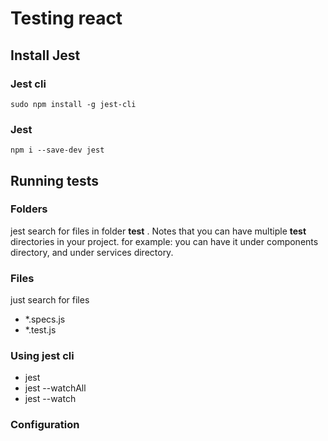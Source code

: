 # Testing react

## Install Jest
### Jest cli
`sudo npm install -g jest-cli`

### Jest
`npm i --save-dev jest`

## Running tests

### Folders
jest search for files in folder __test__ .
Notes that you can have multiple __test__ directories in your project. 
for example: you can have it under components directory, and under services directory.

### Files
just search for files 

- *.specs.js
- *.test.js


### Using jest cli
- jest
- jest --watchAll
- jest --watch

### Configuration


